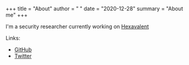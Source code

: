 +++
title = "About"
author = " "
date = "2020-12-28"
summary = "About me"
+++

I'm a security researcher currently working on
[Hexavalent](https://github.com/Hexavalent-Browser/Hexavalent)

Links:

* [GitHub](https://github.com/qua3k)
* [Twitter](https://twitter.com/CliffMaceyak)
